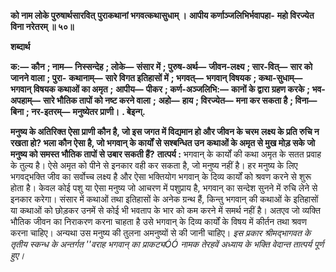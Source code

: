 **को नाम लोके पुरुषार्थसारवित्** **पुराकथानां भगवत्कथासुधाम् ।** **आपीय कर्णाञ्जलिभिर्भवापहा-** **महो विरज्येत विना नरेतरम् ॥ ५०॥** 

**शब्दार्थ** 

**क:—** **कौन** **; नाम—** **निस्सन्देह** **; लोके—** **संसार में** **; पुरुष-अर्थ—** **जीवन-लक्ष्य** **; सार-वित्—** **सार को जानने वाला** **; पुरा-** **कथानाम्—** **सारे विगत इतिहासों में** **; भगवत्—** **भगवान् विषयक** **; कथा-सुधाम्—** **भगवान् विषयक कथाओं का अमृत** **;** **आपीय—** **पीकर** **; कर्ण-अञ्जलिभि:—** **कानों के द्वारा ग्रहण करके** **; भव-अपहाम्—** **सारे भौतिक तापों को नष्ट करने वाला** **;** **अहो—** **हाय** **; विरज्येत—** **मना कर सकता है** **; विना—** **बिना** **; नर-इतरम्—** **मनुष्येतर प्राणी।** **. बेइन्ग्.** 

**मनुष्य के अतिरिक्त ऐसा प्राणी कौन है, जो इस जगत में विद्यमान हो और जीवन के चरम** **लक्ष्य के प्रति रुचि न रखता हो? भला कौन ऐसा है, जो भगवान् के कार्यों से सश्बन्धित उन** **कथाओं के अमृत से मुख मोड़ सके जो मनुष्य को समस्त भौतिक तापों से उबार सकती हैं?** **तात्पर्य :** भगवान् के कार्यों की कथा अमृत के सतत प्रवाह के तुल्य है। ऐसे अमृत को पीने से इनकार वही कर सकता है, जो मनुष्य नहीं है। हर मनुष्य के लिए भगवद्भक्ति जीव का सर्वोच्च लक्ष्य है और ऐसा भक्तियोग भगवान् के दिव्य कार्यों को श्रवण करने से शुरू होता है। केवल कोई पशु या ऐसा मनुष्य जो आचरण में पशुप्राय है, भगवान् का सन्देश सुनने में रुचि लेने से इनकार करेगा। संसार में कथाओं तथा इतिहासों के अनेक ग्रन्थ हैं, किन्तु भगवान् की कथाओं के इतिहासों या कथाओं को छोड़कर उनमें से कोई भी भवताप के भार को कम करने में समर्थ नहीं है। अतएव जो व्यक्ति भौतिक जीवन का निराकरण करना चाहता है उसे भगवान् के दिव्य कार्यों के विषय में कीर्तन तथा श्रवण करना चाहिए। अन्यथा उस मनुष्य की तुलना अमनुष्यों से की जानी चाहिए। *इस प्रकार श्रीमद्भागवत के तृतीय स्कन्ध के अन्तर्गत ''वराह भगवान् का प्राकट्यÓÓ नामक* *तेरहवें अध्याय के भक्ति वेदान्त तात्पर्य पूर्ण हुए।* 